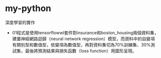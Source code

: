 # my-python
深度學習的實作<br>

* 01程式是使用tensorflowwl套件對insurance和boston_housing兩個資料集，建置神經網路迴歸（neural network regression）模型，而資料中的自變項有類別型和數值型，依變項為數值型，再對資料集切為70%訓練集、30%測試集，最後將預測結果與損失函數（loss function）用圖形呈現。 

